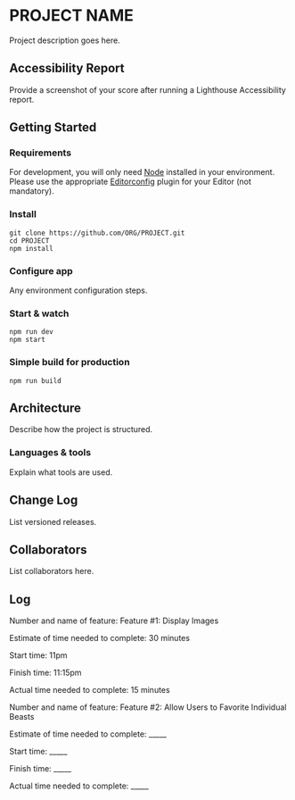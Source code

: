 # PROJECT NAME

Project description goes here.

## Accessibility Report

Provide a screenshot of your score after running a Lighthouse Accessibility report.

## Getting Started

### Requirements

For development, you will only need [Node](http://nodejs.org/) installed in your environment.
Please use the appropriate [Editorconfig](http://editorconfig.org/) plugin for your Editor (not mandatory).

### Install

    git clone https://github.com/ORG/PROJECT.git
    cd PROJECT
    npm install

### Configure app

Any environment configuration steps.

### Start & watch

    npm run dev
    npm start

### Simple build for production

    npm run build

## Architecture

Describe how the project is structured.

### Languages & tools

Explain what tools are used.

## Change Log

List versioned releases.

## Collaborators

List collaborators here.

## Log

Number and name of feature: Feature #1: Display Images

Estimate of time needed to complete: 30 minutes

Start time: 11pm

Finish time: 11:15pm

Actual time needed to complete: 15 minutes

Number and name of feature: Feature #2: Allow Users to Favorite Individual Beasts

Estimate of time needed to complete: _____

Start time: _____

Finish time: _____

Actual time needed to complete: _____
